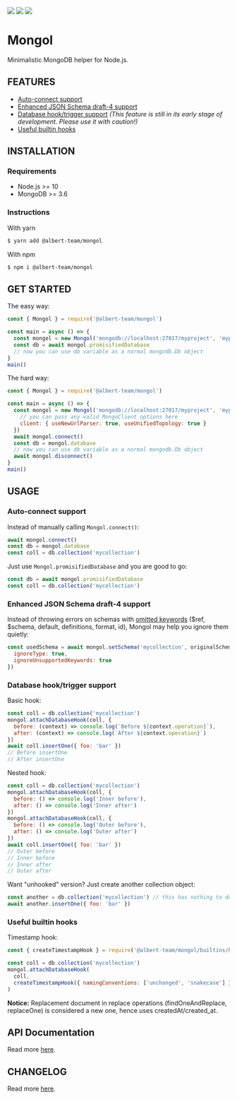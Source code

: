 [![](https://img.shields.io/github/license/albert-team/mongol.svg?style=flat-square)](https://github.com/albert-team/mongol)
[![](https://img.shields.io/npm/v/@albert-team/mongol.svg?style=flat-square)](https://www.npmjs.com/package/@albert-team/mongol)
[![](https://img.shields.io/travis/com/albert-team/mongol.svg?style=flat-square)](https://travis-ci.com/albert-team/mongol)

# Mongol

Minimalistic MongoDB helper for Node.js.

## FEATURES

- [Auto-connect support](#auto-connect-support)
- [Enhanced JSON Schema draft-4 support](#enhanced-json-schema-draft-4-support)
- [Database hook/trigger support](#database-hooktrigger-support) _(This feature is still in its early stage of development. Please use it with caution!)_
- [Useful builtin hooks](#useful-builtin-hooks)

## INSTALLATION

### Requirements

- Node.js >= 10
- MongoDB >= 3.6

### Instructions

With yarn

```bash
$ yarn add @albert-team/mongol
```

With npm

```bash
$ npm i @albert-team/mongol
```

## GET STARTED

The easy way:

```js
const { Mongol } = require('@albert-team/mongol')

const main = async () => {
  const mongol = new Mongol('mongodb://localhost:27017/myproject', 'myproject')
  const db = await mongol.promisifiedDatabase
  // now you can use db variable as a normal mongodb.Db object
}
main()
```

The hard way:

```js
const { Mongol } = require('@albert-team/mongol')

const main = async () => {
  const mongol = new Mongol('mongodb://localhost:27017/myproject', 'myproject', {
    // you can pass any valid MongoClient options here
    client: { useNewUrlParser: true, useUnifiedTopology: true }
  })
  await mongol.connect()
  const db = mongol.database
  // now you can use db variable as a normal mongodb.Db object
  await mongol.disconnect()
}
main()
```

## USAGE

### Auto-connect support

Instead of manually calling `Mongol.connect()`:

```js
await mongol.connect()
const db = mongol.database
const coll = db.collection('mycollection')
```

Just use `Mongol.promisifiedDatabase` and you are good to go:

```js
const db = await mongol.promisifiedDatabase
const coll = db.collection('mycollection')
```

### Enhanced JSON Schema draft-4 support

Instead of throwing errors on schemas with [omitted keywords](https://docs.mongodb.com/manual/reference/operator/query/jsonSchema/#json-schema-omission) ($ref, $schema, default, definitions, format, id), Mongol may help you ignore them quietly:

```js
const usedSchema = await mongol.setSchema('mycollection', originalSchema, {
  ignoreType: true,
  ignoreUnsupportedKeywords: true
})
```

### Database hook/trigger support

Basic hook:

```js
const coll = db.collection('mycollection')
mongol.attachDatabaseHook(coll, {
  before: (context) => console.log(`Before ${context.operation}`),
  after: (context) => console.log(`After ${context.operation}`)
})
await coll.insertOne({ foo: 'bar' })
// Before insertOne
// After insertOne
```

Nested hook:

```js
const coll = db.collection('mycollection')
mongol.attachDatabaseHook(coll, {
  before: () => console.log('Inner before'),
  after: () => console.log('Inner after')
})
mongol.attachDatabaseHook(coll, {
  before: () => console.log('Outer before'),
  after: () => console.log('Outer after')
})
await coll.insertOne({ foo: 'bar' })
// Outer before
// Inner before
// Inner after
// Outer after
```

Want "unhooked" version? Just create another collection object:

```js
const another = db.collection('mycollection') // this has nothing to do with coll variable above
await another.insertOne({ foo: 'bar' })
```

### Useful builtin hooks

Timestamp hook:

```js
const { createTimestampHook } = require('@albert-team/mongol/builtins/hooks')

const coll = db.collection('mycollection')
mongol.attachDatabaseHook(
  coll,
  createTimestampHook({ namingConventions: ['unchanged', 'snakecase'] })
)
```

**Notice:** Replacement document in replace operations (findOneAndReplace, replaceOne) is considered a new one, hence uses createdAt/created_at.

## API Documentation

Read more [here](https://albert-team.github.io/mongol).

## CHANGELOG

Read more [here](https://github.com/albert-team/mongol/blob/master/CHANGELOG.md).
